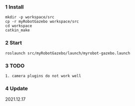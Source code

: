 ### 1 Install

```she
mkdir -p workspace/src
cp -r myRobotGazebo workspace/src
cd workspace
catkin_make
```

### 2 Start

```shel
roslaunch src/myRobotGazebo/launch/myrobot-gazebo.launch
```

### 3 TODO

```shell
1. camera plugins do not work well
```

### 4 Update

2021.12.17

